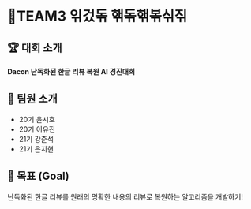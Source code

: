 # 🐥TEAM3 읶겄돆 핶돆핶볶싞짂

## 🏆 대회 소개
**Dacon 난독화된 한글 리뷰 복원 AI 경진대회**

## 👥 팀원 소개
- 20기 윤시호
- 20기 이유진
- 21기 강준석
- 21기 은지현

## 🎯 목표 (Goal)
난독화된 한글 리뷰를 원래의 명확한 내용의 리뷰로 복원하는 알고리즘을 개발하기!

